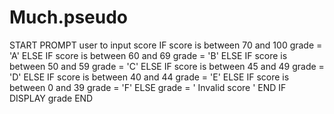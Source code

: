# Much.pseudo
START
PROMPT user to input score
IF score is between 70 and 100
grade = 'A'
ELSE IF score is between 60 and 69
grade = 'B'
ELSE IF score is between 50 and 59
grade = 'C'
ELSE IF score is between 45 and 49
grade = 'D'
ELSE IF score is between 40 and 44
grade = 'E'
ELSE IF score is between 0 and 39
grade = 'F'
ELSE
grade = ' Invalid score '
END IF
DISPLAY grade
END
